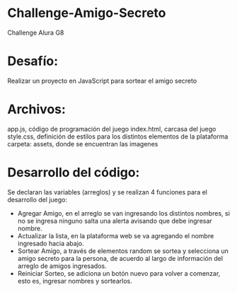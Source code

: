 # Challenge-Amigo-Secreto
Challenge Alura G8
# Desafío:
Realizar un proyecto en JavaScript para sortear el amigo secreto
# Archivos:
app.js, código de programación del juego
index.html, carcasa del juego
style.css, definición de estilos para los distintos elementos de la plataforma
carpeta: assets, donde se encuentran las imagenes
# Desarrollo del código:
Se declaran las variables (arreglos) y se realizan 4 funciones para el desarrollo del juego:
- Agregar Amigo, en el arreglo se van ingresando los distintos nombres, si no se ingresa ninguno salta una alerta avisando que debe ingresar nombre.
- Actualizar la lista, en la plataforma web se va agregando el nombre ingresado hacia abajo.
- Sortear Amigo, a través de elementos random se sortea y selecciona un amigo secreto para la persona, de acuerdo al largo de información del arreglo de amigos ingresados.
- Reiniciar Sorteo, se adiciona un botón nuevo para volver a comenzar, esto es, ingresar nombres y sortearlos.
